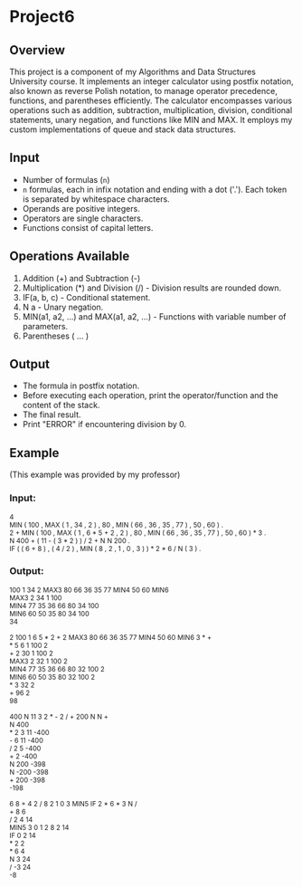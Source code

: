 # Project6



## Overview
This project is a component of my Algorithms and Data Structures University course. It implements an integer calculator using postfix notation, also known as reverse Polish notation, to manage operator precedence, functions, and parentheses efficiently. The calculator encompasses various operations such as addition, subtraction, multiplication, division, conditional statements, unary negation, and functions like MIN and MAX. It employs my custom implementations of queue and stack data structures.
## Input
- Number of formulas (`n`)
- `n` formulas, each in infix notation and ending with a dot ('.'). Each token is separated by whitespace characters.
- Operands are positive integers.
- Operators are single characters.
- Functions consist of capital letters.

## Operations Available
1. Addition (+) and Subtraction (-)
2. Multiplication (*) and Division (/) - Division results are rounded down.
3. IF(a, b, c) - Conditional statement.
4. N a - Unary negation.
5. MIN(a1, a2, ...) and MAX(a1, a2, ...) - Functions with variable number of parameters.
6. Parentheses ( ... )

## Output
- The formula in postfix notation.
- Before executing each operation, print the operator/function and the content of the stack.
- The final result.
- Print "ERROR" if encountering division by 0.

## Example
(This example was provided by my professor)
### Input:

<small>4 \
MIN ( 100 , MAX ( 1 , 34 , 2 ) , 80 ,  MIN ( 66 , 36  , 35 , 77 ) , 50 , 60 ) . \
2 + MIN ( 100 , MAX ( 1 , 6 * 5 + 2 , 2 ) , 80 ,  MIN ( 66 , 36  , 35 , 77 ) , 50 , 60 ) * 3 .\
N 400 + ( 11 - ( 3 * 2 ) ) / 2 + N N 200 .\
IF ( ( 6 + 8 ) , ( 4 / 2 ) , MIN ( 8 , 2 , 1 , 0 , 3 ) ) * 2 * 6 / N ( 3 ) .</small>

### Output:

<small>100  1  34  2  MAX3  80  66  36  35  77  MIN4  50  60  MIN6 \
MAX3 2 34 1 100 \
MIN4 77 35 36 66 80 34 100\
MIN6 60 50 35 80 34 100\
34</small>

<small>2  100  1  6  5  *  2  +  2  MAX3  80  66  36  35  77  MIN4  50  60  MIN6  3  *  +\
\* 5 6 1 100 2\
\+ 2 30 1 100 2\
MAX3 2 32 1 100 2\
MIN4 77 35 36 66 80 32 100 2\
MIN6 60 50 35 80 32 100 2\
\* 3 32 2\
\+ 96 2\
98\
\
400  N  11  3  2  *  -  2  /  +  200  N  N  +\
N 400\
\* 2 3 11 -400\
\- 6 11 -400\
/ 2 5 -400\
\+ 2 -400\
N 200 -398\
N -200 -398\
\+ 200 -398\
-198\
\
6  8  +  4  2  /  8  2  1  0  3  MIN5  IF  2  *  6  *  3  N  / \
\+ 8 6 \
/ 2 4 14 \
MIN5 3 0 1 2 8 2 14 \
IF 0 2 14 \
\* 2 2\
\* 6 4 \
N 3 24 \
/ -3 24 \
-8</small>
